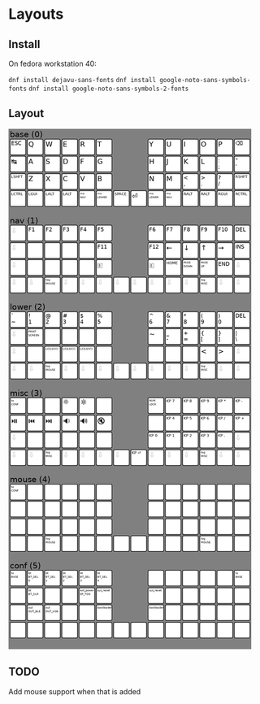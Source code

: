 # Layouts

## Install

On fedora workstation 40:

`dnf install dejavu-sans-fonts`
`dnf install google-noto-sans-symbols-fonts`
`dnf install google-noto-sans-symbols-2-fonts`

## Layout

![layouts](layouts.png "layouts")

## TODO

Add mouse support when that is added
